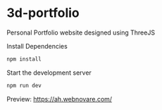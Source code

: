 # 3d-portfolio

Personal Portfolio website designed using ThreeJS

Install Dependencies

```sh
npm install
```

Start the development server

```sh
npm run dev
```

Preview: https://ah.webnovare.com/

